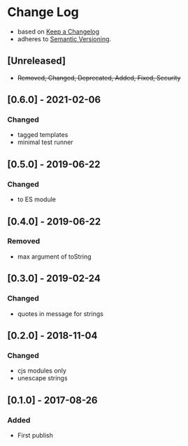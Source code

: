 <!-- markdownlint-disable MD012 MD022 MD024 MD026 MD032 MD041 -->

# Change Log

- based on [Keep a Changelog](http://keepachangelog.com/)
- adheres to [Semantic Versioning](http://semver.org/).

## [Unreleased]
- ~~Removed, Changed, Deprecated, Added, Fixed, Security~~

## [0.6.0] - 2021-02-06
### Changed
- tagged templates
- minimal test runner

## [0.5.0] - 2019-06-22
### Changed
- to ES module

## [0.4.0] - 2019-06-22
### Removed
- max argument of toString

## [0.3.0] - 2019-02-24
### Changed
- quotes in message for strings

## [0.2.0] - 2018-11-04
### Changed
- cjs modules only
- unescape strings

## [0.1.0] - 2017-08-26
### Added
- First publish
